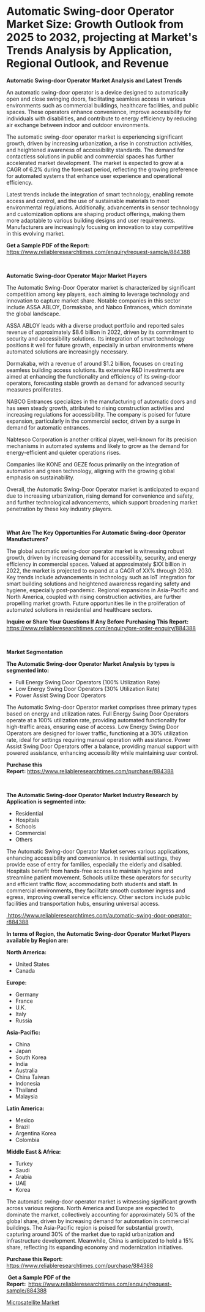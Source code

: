 <p><h1>Automatic Swing-door Operator Market Size: Growth Outlook from 2025 to 2032, projecting at Market's Trends Analysis by Application, Regional Outlook, and Revenue</h1></p><p><strong>Automatic Swing-door Operator Market Analysis and Latest Trends</strong></p>
<p><p>An automatic swing-door operator is a device designed to automatically open and close swinging doors, facilitating seamless access in various environments such as commercial buildings, healthcare facilities, and public spaces. These operators enhance convenience, improve accessibility for individuals with disabilities, and contribute to energy efficiency by reducing air exchange between indoor and outdoor environments.</p><p>The automatic swing-door operator market is experiencing significant growth, driven by increasing urbanization, a rise in construction activities, and heightened awareness of accessibility standards. The demand for contactless solutions in public and commercial spaces has further accelerated market development. The market is expected to grow at a CAGR of 6.2% during the forecast period, reflecting the growing preference for automated systems that enhance user experience and operational efficiency.</p><p>Latest trends include the integration of smart technology, enabling remote access and control, and the use of sustainable materials to meet environmental regulations. Additionally, advancements in sensor technology and customization options are shaping product offerings, making them more adaptable to various building designs and user requirements. Manufacturers are increasingly focusing on innovation to stay competitive in this evolving market.</p></p>
<p><strong>Get a Sample PDF of the Report:&nbsp;</strong> <a href="https://www.reliableresearchtimes.com/enquiry/request-sample/884388?utm_campaign=2264&utm_medium=2&utm_source=Github&utm_content=ia&utm_term=11042025&utm_id=automatic-swing-door-operator">https://www.reliableresearchtimes.com/enquiry/request-sample/884388</a></p>
<p>&nbsp;</p>
<p><strong>Automatic Swing-door Operator Major Market Players</strong></p>
<p><p>The Automatic Swing-Door Operator market is characterized by significant competition among key players, each aiming to leverage technology and innovation to capture market share. Notable companies in this sector include ASSA ABLOY, Dormakaba, and Nabco Entrances, which dominate the global landscape.</p><p>ASSA ABLOY leads with a diverse product portfolio and reported sales revenue of approximately $8.6 billion in 2022, driven by its commitment to security and accessibility solutions. Its integration of smart technology positions it well for future growth, especially in urban environments where automated solutions are increasingly necessary.</p><p>Dormakaba, with a revenue of around $1.2 billion, focuses on creating seamless building access solutions. Its extensive R&D investments are aimed at enhancing the functionality and efficiency of its swing-door operators, forecasting stable growth as demand for advanced security measures proliferates.</p><p>NABCO Entrances specializes in the manufacturing of automatic doors and has seen steady growth, attributed to rising construction activities and increasing regulations for accessibility. The company is poised for future expansion, particularly in the commercial sector, driven by a surge in demand for automatic entrances.</p><p>Nabtesco Corporation is another critical player, well-known for its precision mechanisms in automated systems and likely to grow as the demand for energy-efficient and quieter operations rises. </p><p>Companies like KONE and GEZE focus primarily on the integration of automation and green technology, aligning with the growing global emphasis on sustainability. </p><p>Overall, the Automatic Swing-Door Operator market is anticipated to expand due to increasing urbanization, rising demand for convenience and safety, and further technological advancements, which support broadening market penetration by these key industry players.</p></p>
<p>&nbsp;</p>
<p><strong>What Are The Key Opportunities For Automatic Swing-door Operator Manufacturers?</strong></p>
<p><p>The global automatic swing-door operator market is witnessing robust growth, driven by increasing demand for accessibility, security, and energy efficiency in commercial spaces. Valued at approximately $XX billion in 2022, the market is projected to expand at a CAGR of XX% through 2030. Key trends include advancements in technology such as IoT integration for smart building solutions and heightened awareness regarding safety and hygiene, especially post-pandemic. Regional expansions in Asia-Pacific and North America, coupled with rising construction activities, are further propelling market growth. Future opportunities lie in the proliferation of automated solutions in residential and healthcare sectors.</p></p>
<p><strong>Inquire or Share Your Questions If Any Before Purchasing This Report:</strong> <a href="https://www.reliableresearchtimes.com/enquiry/pre-order-enquiry/884388?utm_campaign=2264&utm_medium=2&utm_source=Github&utm_content=ia&utm_term=11042025&utm_id=automatic-swing-door-operator">https://www.reliableresearchtimes.com/enquiry/pre-order-enquiry/884388</a></p>
<p>&nbsp;</p>
<p><strong>Market Segmentation</strong></p>
<p><strong>The Automatic Swing-door Operator Market Analysis by types is segmented into:</strong></p>
<p><ul><li>Full Energy Swing Door Operators (100% Utilization Rate)</li><li>Low Energy Swing Door Operators (30% Utilization Rate)</li><li>Power Assist Swing Door Operators</li></ul></p>
<p><p>The Automatic Swing-door Operator market comprises three primary types based on energy and utilization rates. Full Energy Swing Door Operators operate at a 100% utilization rate, providing automated functionality for high-traffic areas, ensuring ease of access. Low Energy Swing Door Operators are designed for lower traffic, functioning at a 30% utilization rate, ideal for settings requiring manual operation with assistance. Power Assist Swing Door Operators offer a balance, providing manual support with powered assistance, enhancing accessibility while maintaining user control.</p></p>
<p><strong>Purchase this Report:&nbsp;</strong><a href="https://www.reliableresearchtimes.com/purchase/884388?utm_campaign=2264&utm_medium=2&utm_source=Github&utm_content=ia&utm_term=11042025&utm_id=automatic-swing-door-operator">https://www.reliableresearchtimes.com/purchase/884388</a></p>
<p>&nbsp;</p>
<p><strong>The Automatic Swing-door Operator Market Industry Research by Application is segmented into:</strong></p>
<p><ul><li>Residential</li><li>Hospitals</li><li>Schools</li><li>Commercial</li><li>Others</li></ul></p>
<p><p>The Automatic Swing-door Operator Market serves various applications, enhancing accessibility and convenience. In residential settings, they provide ease of entry for families, especially the elderly and disabled. Hospitals benefit from hands-free access to maintain hygiene and streamline patient movement. Schools utilize these operators for security and efficient traffic flow, accommodating both students and staff. In commercial environments, they facilitate smooth customer ingress and egress, improving overall service efficiency. Other sectors include public facilities and transportation hubs, ensuring universal access.</p></p>
<p><a href="https://www.reliableresearchtimes.com/automatic-swing-door-operator-r884388?utm_campaign=2264&utm_medium=2&utm_source=Github&utm_content=ia&utm_term=11042025&utm_id=automatic-swing-door-operator">&nbsp;https://www.reliableresearchtimes.com/automatic-swing-door-operator-r884388</a></p>
<p><strong>In terms of Region, the Automatic Swing-door Operator Market Players available by Region are:</strong></p>
<p>
    <p> <strong> North America: </strong>
        <ul>
            <li>United States</li>
            <li>Canada</li>
        </ul>
        </p> 
    <p> <strong> Europe: </strong>
        <ul>
            <li>Germany</li>
            <li>France</li>
            <li>U.K.</li>
            <li>Italy</li>
            <li>Russia</li>
        </ul>
        </p> 
    <p> <strong> Asia-Pacific: </strong>
        <ul>
            <li>China</li>
            <li>Japan</li>
            <li>South Korea</li>
            <li>India</li>
            <li>Australia</li>
            <li>China Taiwan</li>
            <li>Indonesia</li>
            <li>Thailand</li>
            <li>Malaysia</li>
        </ul>
        </p> 
    <p> <strong> Latin America: </strong>
        <ul>
            <li>Mexico</li>
            <li>Brazil</li>
            <li>Argentina Korea</li>
            <li>Colombia</li>
        </ul>
        </p> 
    <p> <strong> Middle East & Africa: </strong>
        <ul>
            <li>Turkey</li>
            <li>Saudi</li>
            <li>Arabia</li>
            <li>UAE</li>
            <li>Korea</li>
        </ul>
    </p>
    </p>
<p><p>The automatic swing-door operator market is witnessing significant growth across various regions. North America and Europe are expected to dominate the market, collectively accounting for approximately 50% of the global share, driven by increasing demand for automation in commercial buildings. The Asia-Pacific region is poised for substantial growth, capturing around 30% of the market due to rapid urbanization and infrastructure development. Meanwhile, China is anticipated to hold a 15% share, reflecting its expanding economy and modernization initiatives.</p></p>
<p><strong>Purchase this Report: </strong><a href="https://www.reliableresearchtimes.com/purchase/884388?utm_campaign=2264&utm_medium=2&utm_source=Github&utm_content=ia&utm_term=11042025&utm_id=automatic-swing-door-operator">https://www.reliableresearchtimes.com/purchase/884388</a></p>
<p>&nbsp;<strong>Get a Sample PDF of the Report:&nbsp;&nbsp;</strong><a href="https://www.reliableresearchtimes.com/enquiry/request-sample/884388?utm_campaign=2264&utm_medium=2&utm_source=Github&utm_content=ia&utm_term=11042025&utm_id=automatic-swing-door-operator">https://www.reliableresearchtimes.com/enquiry/request-sample/884388</a></p>
<p><strong></strong></p>
<p><p><a href="https://github.com/wileonie19657/Market-Research-Report-List-1/blob/main/microsatellite-market.md?utm_campaign=2264&utm_medium=2&utm_source=Github&utm_content=ia&utm_term=11042025&utm_id=automatic-swing-door-operator">Microsatellite Market</a></p></p>